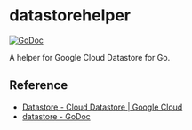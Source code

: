 # datastorehelper

[![GoDoc][godoc-badge]][godoc]

A helper for Google Cloud Datastore for Go.

## Reference

- [Datastore - Cloud Datastore | Google Cloud](https://cloud.google.com/datastore/)
- [datastore - GoDoc](https://godoc.org/cloud.google.com/go/datastore)

<!-- badge links -->

[godoc]: https://godoc.org/github.com/micnncim/datastorehelper

[godoc-badge]: https://img.shields.io/badge/godoc.org-reference-blue.svg
